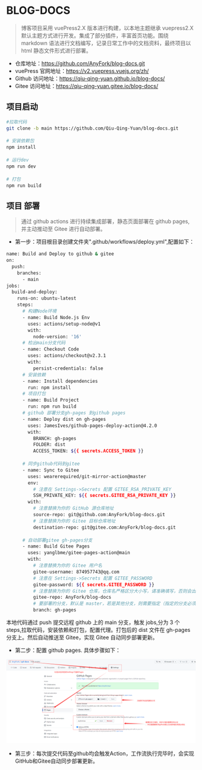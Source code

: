 # BLOG-DOCS

> 博客项目采用 vuePress2.X 版本进行构建，以本地主题继承 vuepress2.X 默认主题方式进行开发。集成了部分插件，丰富首页功能。围绕 markdown 语法进行文档编写，记录日常工作中的文档资料，最终项目以 html 静态文件形式进行部署。

- 仓库地址：https://github.com/AnyFork/blog-docs.git
- vuePress 官网地址：https://v2.vuepress.vuejs.org/zh/
- Github 访问地址：https://qiu-qing-yuan.github.io/blog-docs/
- Gitee 访问地址：https://qiu-qing-yuan.gitee.io/blog-docs/

## 项目启动

```bash
#拉取代码
git clone -b main https://github.com/Qiu-Qing-Yuan/blog-docs.git

# 安装依赖包
npm install

# 运行dev
npm run dev

# 打包
npm run build
```

## 项目  部署

> 通过 github actions 进行持续集成部署，静态页面部署在 github pages, 并主动推动至 Gitee 进行自动部署。

- 第一步：项目根目录创建文件夹".github/workflows/deploy.yml",配置如下：

```bash
name: Build and Deploy to github & gitee
on:
  push:
    branches:
      - main
jobs:
  build-and-deploy:
    runs-on: ubuntu-latest
    steps:
      # 构建Node环境
      - name: Build Node.js Env
        uses: actions/setup-node@v1
        with:
          node-version: '16'
      # 检出main分支代码
      - name: Checkout Code
        uses: actions/checkout@v2.3.1
        with:
          persist-credentials: false
      # 安装依赖
      - name: Install dependencies
        run: npm install
      # 项目打包
      - name: Build Project
        run: npm run build
      # github 部署分支gh-pages 到github pages
      - name: Deploy dist on gh-pages
        uses: JamesIves/github-pages-deploy-action@4.2.0
        with:
          BRANCH: gh-pages
          FOLDER: dist
          ACCESS_TOKEN: ${{ secrets.ACCESS_TOKEN }}

      # 同步github代码到gitee
      - name: Sync to Gitee
        uses: wearerequired/git-mirror-action@master
        env:
          # 注意在 Settings->Secrets 配置 GITEE_RSA_PRIVATE_KEY
          SSH_PRIVATE_KEY: ${{ secrets.GITEE_RSA_PRIVATE_KEY }}
        with:
          # 注意替换为你的 GitHub 源仓库地址
          source-repo: git@github.com:AnyFork/blog-docs.git
          # 注意替换为你的 Gitee 目标仓库地址
          destination-repo: git@gitee.com:AnyFork/blog-docs.git

      # 自动部署gitee gh-pages分支
      - name: Build Gitee Pages
        uses: yanglbme/gitee-pages-action@main
        with:
          # 注意替换为你的 Gitee 用户名
          gitee-username: 874957743@qq.com
          # 注意在 Settings->Secrets 配置 GITEE_PASSWORD
          gitee-password: ${{ secrets.GITEE_PASSWORD }}
          # 注意替换为你的 Gitee 仓库，仓库名严格区分大小写，请准确填写，否则会出错
          gitee-repo: AnyFork/blog-docs
          # 要部署的分支，默认是 master，若是其他分支，则需要指定（指定的分支必须存在）
          branch: gh-pages

```

本地代码通过 push 提交远程 github 上的 main 分支，触发 jobs,分为 3 个 steps,拉取代码，安装依赖和打包，配置代理。打包后的 dist 文件在 gh-pages 分支上。然后自动推送至 Gitee，实现 Gitee 自动同步部署更新。

- 第二步：配置 github pages. 具体步骤如下：

![avatar](./docs/.vuepress/public/setting.png)

- 第三步：每次提交代码至github均会触发Action，工作流执行完毕时，会实现GitHub和Gitee自动同步部署更新。
